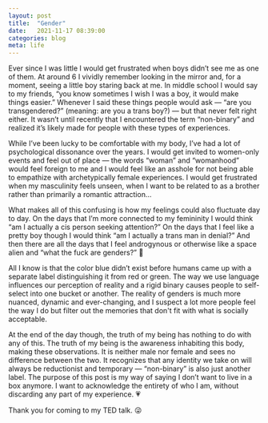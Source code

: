 ```yaml
---
layout: post
title:  "Gender"
date:   2021-11-17 08:39:00
categories: blog
meta: life
---
```


Ever since I was little I would get frustrated when boys didn’t see me as one of them. At around 6 I vividly remember looking in the mirror and, for a moment, seeing a little boy staring back at me. In middle school I would say to my friends, “you know sometimes I wish I was a boy, it would make things easier.”  Whenever I said these things people would ask — “are you transgendered?” (meaning: are you a trans boy?) — but that never felt right either. It wasn’t until recently that I encountered the term “non-binary” and realized it’s likely made for people with these types of experiences.

While I’ve been lucky to be comfortable with my body, I’ve had a lot of psychological dissonance over the years. I would get invited to women-only events and feel out of place — the words “woman” and “womanhood” would feel foreign to me and I would feel like an asshole for not being able to empathize with archetypically female experiences. I would get frustrated when my masculinity feels unseen, when I want to be related to as a brother rather than primarily a romantic attraction…

What makes all of this confusing is how my feelings could also fluctuate day to day. On the days that I’m more connected to my femininity I would think “am I actually a cis person seeking attention?” On the days that I feel like a pretty boy though I would think “am I actually a trans man in denial?” And then there are all the days that I feel androgynous or otherwise like a space alien and “what the fuck are genders?” 🥴

All I know is that the color blue didn’t exist before humans came up with a separate label distinguishing it from red or green. The way we use language influences our perception of reality and a rigid binary causes people to self-select into one bucket or another. The reality of genders is much more nuanced, dynamic and ever-changing, and I suspect a lot more people feel the way I do but filter out the memories that don't fit with what is socially acceptable.

At the end of the day though, the truth of my being has nothing to do with any of this. The truth of my being is the awareness inhabiting this body, making these observations. It is neither male nor female and sees no difference between the two. It recognizes that any identity we take on will always be reductionist and temporary — “non-binary” is also just another label. The purpose of this post is my way of saying I don’t want to live in a box anymore. I want to acknowledge the entirety of who I am, without discarding any part of my experience. 💗

Thank you for coming to my TED talk. 😜
